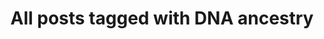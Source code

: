 ---
layout: tag
title: "All posts tagged with DNA ancestry"
permalink: /weblog/tags/dna-ancestry/
taxonomy: DNA ancestry
---